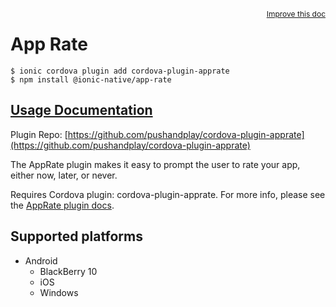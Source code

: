 <a style="float:right;font-size:12px;" href="http://github.com/ionic-team/ionic-native/edit/master/src/@ionic-native/plugins/app-rate/index.ts#L136">
  Improve this doc
</a>

# App Rate

```
$ ionic cordova plugin add cordova-plugin-apprate
$ npm install @ionic-native/app-rate
```

## [Usage Documentation](https://ionicframework.com/docs/native/app-rate/)

Plugin Repo: [https://github.com/pushandplay/cordova-plugin-apprate](https://github.com/pushandplay/cordova-plugin-apprate)

The AppRate plugin makes it easy to prompt the user to rate your app, either now, later, or never.

Requires Cordova plugin: cordova-plugin-apprate. For more info, please see the [AppRate plugin docs](https://github.com/pushandplay/cordova-plugin-apprate).

## Supported platforms

- Android
  - BlackBerry 10
  - iOS
  - Windows
  


